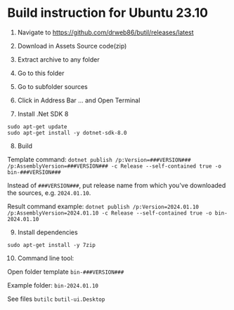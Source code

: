 # Build instruction for Ubuntu 23.10

1. Navigate to 
https://github.com/drweb86/butil/releases/latest

2. Download in Assets 
Source code(zip)

3. Extract archive to any folder

4. Go to this folder

5. Go to subfolder sources

6. Click in Address Bar ... and Open Terminal

7. Install .Net SDK 8

```
sudo apt-get update
sudo apt-get install -y dotnet-sdk-8.0
```

8. Build

Template command:
```dotnet publish /p:Version=###VERSION### /p:AssemblyVersion=###VERSION### -c Release --self-contained true -o bin-###VERSION###```

Instead of `###VERSION###`, put release name from which you've downloaded the sources, e.g. `2024.01.10`.

Result command example:
```dotnet publish /p:Version=2024.01.10 /p:AssemblyVersion=2024.01.10 -c Release --self-contained true -o bin-2024.01.10```

9. Install dependencies

```sudo apt-get install -y 7zip```

10. Command line tool:

Open folder template
```bin-###VERSION###```

Example folder:
```bin-2024.01.10```

See files
```butilc```
```butil-ui.Desktop```